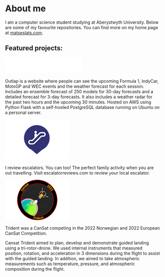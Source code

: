 # About me
I am a computer science student studying at Aberystwyth University. Below are some of my favourite repositories. You can find more on my home page at [matseslats.com](https://matseslats.com).

## Featured projects:
[![outlap.co.uk](/pictures/outlap-logo-w-url-cap.png "Outlap.co.uk")](https://outlap.co.uk)

Outlap is a website where people can see the upcoming Formula 1, IndyCar, MotoGP and WEC events and the weather forecast for each session. Includes an ensemble forecast of 250 models for 30-day forecasts and a detailed forecast for 3-day forecasts. It also includes a weather radar for the past two hours and the upcoming 30 minutes. Hosted on AWS using Python Flask with a self-hosted PostgreSQL database running on Ubuntu on a personal server.


[![Escalator Reviews](/pictures/escalatorreviews.png "Escalator Reviews")](https://escalatorreviews.com)

I review escalators. You can too! The perfect family activity when you are out travelling. Visit escalatorreviews.com to review *your* local escalator. 

[![Cansat Trident 2022](/pictures/cansat.png "CanSat Trident 2022")](https://cansat-trident.space)

Trident was a CanSat competing in the 2022 Norwegian and 2022 European CanSat Competition.

Cansat Trident aimed to plan, develop and demonstrate guided landing using a tri-rotor-drone. We used internal instruments that measured position, rotation, and acceleration in 3 dimensions during the flight to assist with the guided landing. In addition, we aimed to take atmospheric measurements such as temperature, pressure, and atmospheric composition during the flight. 

